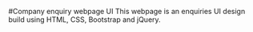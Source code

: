 #Company enquiry webpage UI
This webpage is an enquiries UI design build using HTML, CSS, Bootstrap and jQuery.